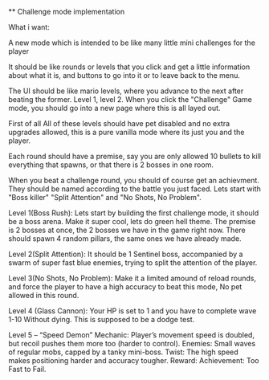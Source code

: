 ** Challenge mode implementation

What i want:

A new mode which is intended to be like many little mini challenges for the player

It should be like rounds or levels that you click and get a little information about what it is, and buttons to go into it or to leave back to the menu.

The UI should be like mario levels, where you advance to the next after beating the former. Level 1, level 2. When you click the "Challenge" Game mode, you should go into a new page where this is all layed out.

First of all All of these levels should have pet disabled and no extra upgrades allowed, this is a pure vanilla mode where its just you and the player.

Each round should have a premise, say you are only allowed 10 bullets to kill everything that spawns, or that there is 2 bosses in one room.

When you beat a challenge round, you should of course get an achievment. They should be named according to the battle you just faced. Lets start with "Boss killer" "Split Attention" and "No Shots, No Problem".

Level 1(Boss Rush): Lets start by building the first challenge mode, it should be a boss arena. Make it super cool, lets do green hell theme. The premise is 2 bosses at once, the 2 bosses we have in the game right now. There should spawn 4 random pillars, the same ones we have already made. 

Level 2(Split Attention): It should be 1 Sentinel boss, accompanied by a swarm of super fast blue enemies, trying to split the attention of the player.

Level 3(No Shots, No Problem): Make it a limited amound of reload rounds, and force the player to have a high accuracy to beat this mode, No pet allowed in this round.

Level 4 (Glass Cannon): Your HP is set to 1 and you have to complete wave 1-10 Without dying. This is supposed to be a dodge test.

Level 5 – “Speed Demon”
Mechanic: Player’s movement speed is doubled, but recoil pushes them more too (harder to control).
Enemies: Small waves of regular mobs, capped by a tanky mini-boss.
Twist: The high speed makes positioning harder and accuracy tougher.
Reward: Achievement: Too Fast to Fail.






